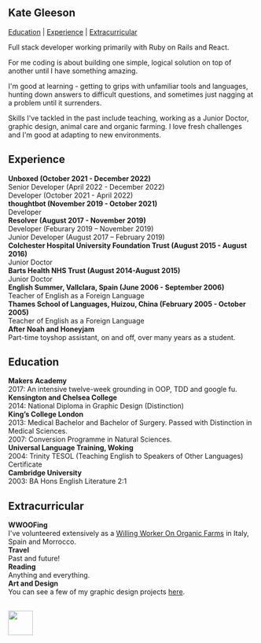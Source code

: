 ## Kate Gleeson

<a href='https://github.com/allbecauseyoutoldmeso/CV#education'>Education</a> | <a href='https://github.com/allbecauseyoutoldmeso/CV#experience'>Experience</a> | <a href='https://github.com/allbecauseyoutoldmeso/CV#extracurricular'>Extracurricular</a>

Full stack developer working primarily with Ruby on Rails and React.

For me coding is about building one simple, logical solution on top of another until I have something amazing.

I'm good at learning - getting to grips with unfamiliar tools and languages, hunting down answers to difficult questions, and sometimes just nagging at a problem until it surrenders.   

Skills I've tackled in the past include teaching, working as a Junior Doctor, graphic design, animal care and organic farming.  I love fresh challenges and I'm good at adapting to new environments.  

<a id='experience'></a>
## Experience

**Unboxed (October 2021 - December 2022)**  
Senior Developer (April 2022 - December 2022)     
Developer (October 2021 - April 2022)     
**thoughtbot (November 2019 - October 2021)**     
Developer     
**Resolver (August 2017 - November 2019)**     
Developer (Feburary 2019 – November 2019)     
Junior Developer (August 2017 – February 2019)     
**Colchester Hospital University Foundation Trust (August 2015 - August 2016)**                 
Junior Doctor         
**Barts Health NHS Trust (August 2014-August 2015)**            
Junior Doctor        
**English Summer, Vallclara, Spain (June 2006 - September 2006)**           
Teacher of English as a Foreign Language          
**Thames School of Languages, Huizou, China (February 2005 - October 2005)**         
Teacher of English as a Foreign Language             
**After Noah and Honeyjam**        
Part-time toyshop assistant, on and off, over many years as a student. 

<a id='education'></a>
## Education

**Makers Academy**      
2017:  An intensive twelve-week grounding in OOP, TDD and google fu.        
**Kensington and Chelsea College**       
2014:  National Diploma in Graphic Design (Distinction)        
**King’s College London**        
2013:  Medical Bachelor and Bachelor of Surgery.  Passed with Distinction in Medical Sciences.         
2007:  Conversion Programme in Natural Sciences.      
**Universal Language Training, Woking**       
2004:  Trinity TESOL (Teaching English to Speakers of Other Languages) Certificate       
**Cambridge University**        
2003:  BA Hons English Literature 2:1    

<a id='extracurricular'></a>
## Extracurricular

**WWOOFing**   
I've volunteered extensively as a <a href="http://wwoof.net">Willing Worker On Organic Farms</a> in Italy, Spain and Morrocco.    
**Travel**  
Past and future!   
**Reading**   
Anything and everything.  
**Art and Design**   
You can see a few of my graphic design projects <a href="https://www.behance.net/ALLBECAUSEa6c2">here</a>.

##

<a href='https://www.linkedin.com/in/kate-gleeson-957059145'><img width='50px' height='50px' src='https://user-images.githubusercontent.com/25392162/26982535-a0aa6d68-4d30-11e7-864f-06648cdea28e.png'></a>
